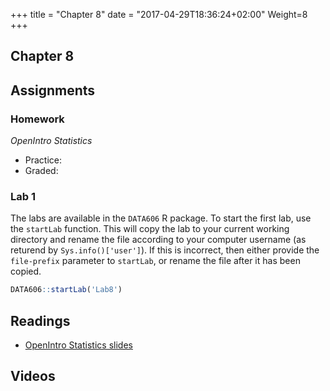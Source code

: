 +++
title = "Chapter 8"
date = "2017-04-29T18:36:24+02:00"
Weight=8
+++

## Chapter 8

## Assignments

### Homework

*OpenIntro Statistics*

* Practice:
* Graded:

### Lab 1

The labs are available in the `DATA606` R package. To start the first lab, use the `startLab` function. This will copy the lab to your current working directory and rename the file according to your computer username (as returend by `Sys.info()['user']`). If this is incorrect, then either provide the `file-prefix` parameter to `startLab`, or rename the file after it has been copied.


```r
DATA606::startLab('Lab8')
```

## Readings

* [OpenIntro Statistics slides](https://github.com/jbryer/DATA606Fall2018/raw/master/Slides/OpenIntro/os2_slides_08.pdf)

## Videos


